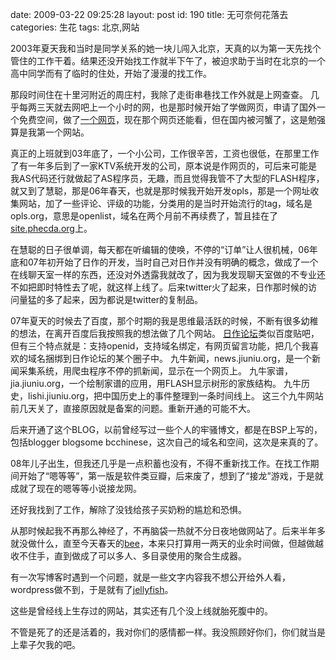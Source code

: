 date: 2009-03-22 09:25:28
layout: post
id: 190
title: 无可奈何花落去
categories: 生花
tags: 北京,网站

2003年夏天我和当时是同学关系的她一块儿闯入北京，天真的以为第一天先找个管住的工作干着。结果还没开始找工作就半下午了，被迫求助于当时在北京的一个高中同学而有了临时的住处，开始了漫漫的找工作。

那段时间住在十里河附近的周庄村，我除了走街串巷找工作外就是上网查查。
几乎每两三天就去网吧上一个小时的网，也是那时候开始了学做网页，申请了国外一个免费空间，做了[一个网页](http://www.freewebs.com/7977)，现在那个网页还能看，但在国内被河蟹了，这是勉强算是我第一个网站。

真正的上班就到03年底了，一个小公司，工作很辛苦，工资也很低，在那里工作了有一年多后到了一家KTV系统开发的公司，原本说是作网页的，可后来可能是我AS代码还行就做起了AS程序员，无趣，而且觉得我管不了大型的FLASH程序，就又到了慧聪，那是06年春天，也就是那时候我开始开发opls，那是一个网址收集网站，加了一些评论、评级的功能，分类用的是当时开始流行的tag，域名是opls.org，意思是openlist，域名在两个月前不再续费了，暂且挂在了[site.phecda.org](http://site.phecda.org)上。

在慧聪的日子很单调，每天都在听编辑的使唤，不停的“订单”让人很机械，06年底和07年初开始了日作的开发，当时自己对日作并没有明确的概念，做成了一个在线聊天室一样的东西，还没对外透露我就改了，因为我发现聊天室做的不专业还不如把即时特性去了呢，就这样上线了。后来twitter火了起来，日作那时候的访问量猛的多了起来，因为都说是twitter的复制品。

07年夏天的时候去了百度，那个时期的我是思维最活跃的时候，不断有很多幼稚的想法，在离开百度后我按照我的想法做了几个网站。
[日作论坛](http://bbs.rizuo.com)类似百度贴吧，但有三个特点就是：支持openid，支持域名绑定，有网页留言功能，把几个我喜欢的域名捆绑到日作论坛的某个圈子中。
九牛新闻，news.jiuniu.org，是一个新闻采集系统，用爬虫程序不停的抓新闻，显示在一个网页上。
九牛家谱，jia.jiuniu.org，一个绘制家谱的应用，用FLASH显示树形的家族结构。
九牛历史，lishi.jiuniu.org，把中国历史上的事件整理到一条时间线上。
这三个九牛网站前几天关了，直接原因就是备案的问题。重新开通的可能不大。

后来开通了这个BLOG，以前曾经写过一些个人的牢骚博文，都是在BSP上写的，包括blogger blogsome bcchinese，这次自己的域名和空间，这次是来真的了。

08年儿子出生，但我还几乎是一点积蓄也没有，不得不重新找工作。在找工作期间开始了“嗯等等”，第一版是软件类豆瓣，后来废了，想到了“接龙”游戏，于是就成就了现在的嗯等等小说接龙网。

还好我找到了工作，解除了没钱给孩子买奶粉的尴尬和恐惧。

从那时候起我不再那么神经了，不再脑袋一热就不分日夜地做网站了。后来半年多就没做什么，直至今天春天的[bee](http://bee.rizuo.com)，本来只打算用一两天的业余时间做，但越做越收不住手，直到做成了可以多人、多目录使用的聚合生成器。

有一次写博客时遇到一个问题，就是一些文字内容我不想公开给外人看，wordpress做不到，于是就有了[jellyfish](http://jellyfish.phecda.org/)。

这些是曾经线上生存过的网站，其实还有几个没上线就胎死腹中的。

不管是死了的还是活着的，我对你们的感情都一样。我没照顾好你们，你们就当是上辈子欠我的吧。


